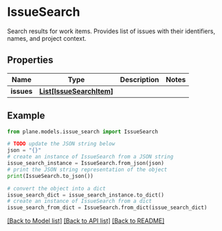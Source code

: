 # IssueSearch

Search results for work items.  Provides list of issues with their identifiers, names, and project context.

## Properties

Name | Type | Description | Notes
------------ | ------------- | ------------- | -------------
**issues** | [**List[IssueSearchItem]**](IssueSearchItem.md) |  | 

## Example

```python
from plane.models.issue_search import IssueSearch

# TODO update the JSON string below
json = "{}"
# create an instance of IssueSearch from a JSON string
issue_search_instance = IssueSearch.from_json(json)
# print the JSON string representation of the object
print(IssueSearch.to_json())

# convert the object into a dict
issue_search_dict = issue_search_instance.to_dict()
# create an instance of IssueSearch from a dict
issue_search_from_dict = IssueSearch.from_dict(issue_search_dict)
```
[[Back to Model list]](../README.md#documentation-for-models) [[Back to API list]](../README.md#documentation-for-api-endpoints) [[Back to README]](../README.md)


